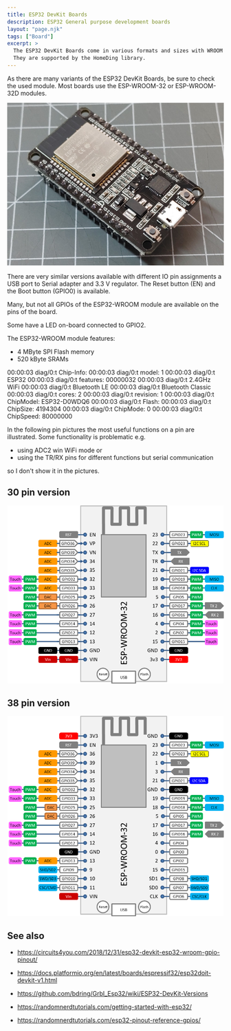 ```yaml
---
title: ESP32 DevKit Boards
description: ESP32 General purpose development boards
layout: "page.njk"
tags: ["Board"]
excerpt: >
  The ESP32 DevKit Boards come in various formats and sizes with WROOM modules and USB adapter.
  They are supported by the HomeDing library.
---
```


As there are many variants of the ESP32 DevKit Boards, be sure to check the used module.
Most boards use the ESP-WROOM-32 or ESP-WROOM-32D modules.

![ESP32 DevKit](/boards/esp32/devkit.jpg "w600")

There are very similar versions available with different IO pin assignments a
USB port to Serial adapter and 3.3 V regulator.
The Reset button (EN) and the Boot button (GPIO0) is available.

Many, but not all GPIOs of the ESP32-WROOM module are available on the pins of the board.

Some have a LED on-board connected to GPIO2.

The ESP32-WROOM module features:

* 4 MByte SPI Flash memory
* 520 kByte SRAMs

00:00:03 diag/0:t Chip-Info:
00:00:03 diag/0:t   model: 1
00:00:03 diag/0:t     ESP32
00:00:03 diag/0:t   features: 00000032
00:00:03 diag/0:t     2.4GHz WiFi
00:00:03 diag/0:t     Bluetooth LE
00:00:03 diag/0:t     Bluetooth Classic
00:00:03 diag/0:t   cores: 2
00:00:03 diag/0:t   revision: 1
00:00:03 diag/0:t ChipModel: ESP32-D0WDQ6
00:00:03 diag/0:t Flash:
00:00:03 diag/0:t   ChipSize: 4194304
00:00:03 diag/0:t   ChipMode: 0
00:00:03 diag/0:t   ChipSpeed: 80000000

In the following pin pictures the most useful functions on a pin are illustrated.
Some functionality is problematic e.g.

* using ADC2 win WiFi mode or
* using the TR/RX pins for different functions but serial communication

so I don't show it in the pictures.

## 30 pin version

![ESP32 DevKit 30pin version](/boards/esp32/devkit-30.png "w600")


<!-- ## 36 pin version

![ESP32 DevKit 36pin version](/boards/esp32/devkit-38.png "w600") -->


## 38 pin version

![ESP32 DevKit 38pin version](/boards/esp32/devkit-38.png "w600")


<!-- See also [ESP-32-WROOM Module] -->


<!--

## ESP32 DevKitC

There is a 38-pin version of the ESP32 DevKit

![ESP32 DevKitC Pin Layout](ESP32-DevKitC.png)

-->


<!-- 
## JTAG Connections

| ESP Prog | DevKit | ESP32 JTAG Pin |
| -------- | ------ | -------------- |
| MTDO     | TDO    | GPIO15         |
| MTDI     | TDI    | GPIO12         |
| MTCK     | TCK    | GPIO13         |
| MTMS     | TMS    | GPIO14         |
| GND      | GND    | GND            |


![esp32_devkit_jtag1](esp32_devkit_jtag1.png)

![esp32_devkit_jtag2](esp32_devkit_jtag2.png)
https://www.pschatzmann.ch/home/2022/01/25/platformio-debugging-the-esp32-audiokit-os-x-and-raspberry-pi-os/

-->

## See also

* <https://circuits4you.com/2018/12/31/esp32-devkit-esp32-wroom-gpio-pinout/>
* <https://docs.platformio.org/en/latest/boards/espressif32/esp32doit-devkit-v1.html>
* <https://github.com/bdring/Grbl_Esp32/wiki/ESP32-DevKit-Versions>
* <https://randomnerdtutorials.com/getting-started-with-esp32/>

* <https://randomnerdtutorials.com/esp32-pinout-reference-gpios/>
